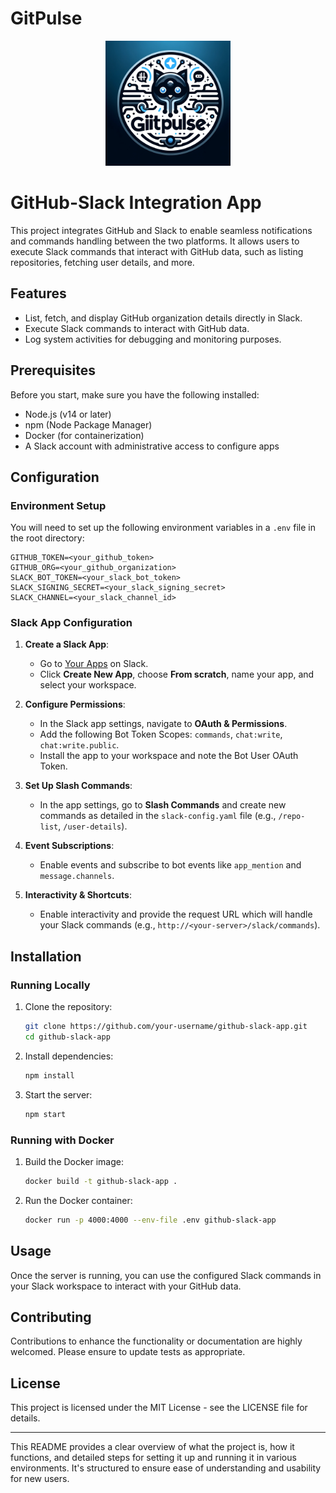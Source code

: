 # GitPulse

<p align="center">
  <img src="https://github.com/eliasaf-abargel/GitPulse/blob/main/GitPulse%20.jpg?raw=true" alt="GitPulse Logo" width="200" height="200">
</p>

# GitHub-Slack Integration App

This project integrates GitHub and Slack to enable seamless notifications and commands handling between the two platforms. It allows users to execute Slack commands that interact with GitHub data, such as listing repositories, fetching user details, and more.

## Features

- List, fetch, and display GitHub organization details directly in Slack.
- Execute Slack commands to interact with GitHub data.
- Log system activities for debugging and monitoring purposes.

## Prerequisites

Before you start, make sure you have the following installed:
- Node.js (v14 or later)
- npm (Node Package Manager)
- Docker (for containerization)
- A Slack account with administrative access to configure apps

## Configuration

### Environment Setup

You will need to set up the following environment variables in a `.env` file in the root directory:

```plaintext
GITHUB_TOKEN=<your_github_token>
GITHUB_ORG=<your_github_organization>
SLACK_BOT_TOKEN=<your_slack_bot_token>
SLACK_SIGNING_SECRET=<your_slack_signing_secret>
SLACK_CHANNEL=<your_slack_channel_id>
```

### Slack App Configuration

1. **Create a Slack App**:
   - Go to [Your Apps](https://api.slack.com/apps) on Slack.
   - Click **Create New App**, choose **From scratch**, name your app, and select your workspace.

2. **Configure Permissions**:
   - In the Slack app settings, navigate to **OAuth & Permissions**.
   - Add the following Bot Token Scopes: `commands`, `chat:write`, `chat:write.public`.
   - Install the app to your workspace and note the Bot User OAuth Token.

3. **Set Up Slash Commands**:
   - In the app settings, go to **Slash Commands** and create new commands as detailed in the `slack-config.yaml` file (e.g., `/repo-list`, `/user-details`).

4. **Event Subscriptions**:
   - Enable events and subscribe to bot events like `app_mention` and `message.channels`.

5. **Interactivity & Shortcuts**:
   - Enable interactivity and provide the request URL which will handle your Slack commands (e.g., `http://<your-server>/slack/commands`).

## Installation

### Running Locally

1. Clone the repository:
   ```bash
   git clone https://github.com/your-username/github-slack-app.git
   cd github-slack-app
   ```

2. Install dependencies:
   ```bash
   npm install
   ```

3. Start the server:
   ```bash
   npm start
   ```

### Running with Docker

1. Build the Docker image:
   ```bash
   docker build -t github-slack-app .
   ```

2. Run the Docker container:
   ```bash
   docker run -p 4000:4000 --env-file .env github-slack-app
   ```

## Usage

Once the server is running, you can use the configured Slack commands in your Slack workspace to interact with your GitHub data.

## Contributing

Contributions to enhance the functionality or documentation are highly welcomed. Please ensure to update tests as appropriate.

## License

This project is licensed under the MIT License - see the LICENSE file for details.

---

This README provides a clear overview of what the project is, how it functions, and detailed steps for setting it up and running it in various environments. It's structured to ensure ease of understanding and usability for new users.
